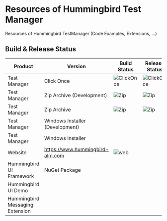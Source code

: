 # Resources of Hummingbird Test Manager
Resources of Hummingbird TestManager (Code Examples, Extensions, ...)

## Build & Release Status

Product | Version | Build Status | Release Status
---|---|---|---
Test Manager | Click Once| ![ClickOnce](https://hummingbird.visualstudio.com/_apis/public/build/definitions/e4481dd4-13a9-413a-bbc3-905032a1726a/8/badge) | ![ClickOnce](https://rmsprodscussu1.vsrm.visualstudio.com/A4c7be80f-2544-4f26-b94a-8857d973e0ee/_apis/public/Release/badge/e4481dd4-13a9-413a-bbc3-905032a1726a/2/4)
Test Manager | Zip Archive (Development) | ![Zip](https://hummingbird.visualstudio.com/_apis/public/build/definitions/e4481dd4-13a9-413a-bbc3-905032a1726a/6/badge?branchName=dev&api-version=4.1)| ![Zip](https://rmsprodscussu1.vsrm.visualstudio.com/A4c7be80f-2544-4f26-b94a-8857d973e0ee/_apis/public/Release/badge/e4481dd4-13a9-413a-bbc3-905032a1726a/3/6)
Test Manager | Zip Archive | ![Zip](https://hummingbird.visualstudio.com/_apis/public/build/definitions/e4481dd4-13a9-413a-bbc3-905032a1726a/6/badge?branchName=master&api-version=4.1) | ![Zip](https://rmsprodscussu1.vsrm.visualstudio.com/A4c7be80f-2544-4f26-b94a-8857d973e0ee/_apis/public/Release/badge/e4481dd4-13a9-413a-bbc3-905032a1726a/3/5)
Test Manager | Windows Installer (Development) | |
Test Manager | Windows Installer | |
Website | https://www.hummingbird-alm.com| ![web](https://hummingbird.visualstudio.com/_apis/public/build/definitions/d1baa8e0-69c8-47ca-a984-302332f476a8/9/badge)|
Hummingbird UI Framework | NuGet Package | |
Hummingbird UI Demo | | |
Hummingbird Messaging Extension | | |

